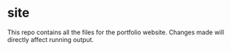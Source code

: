 # site
This repo contains all the files for the portfolio website. Changes made will directly affect running output.
